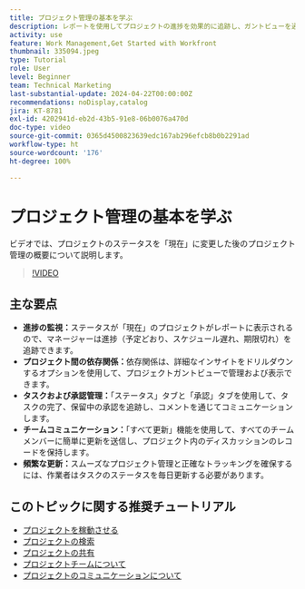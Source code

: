 ```yaml
---
title: プロジェクト管理の基本を学ぶ
description: レポートを使用してプロジェクトの進捗を効果的に追跡し、ガントビューを通じて依存関係を管理し、タスクと承認を監視し、チームのコミュニケーションを強化し、頻繁な更新でスムーズなワークフローを確保します。
activity: use
feature: Work Management,Get Started with Workfront
thumbnail: 335094.jpeg
type: Tutorial
role: User
level: Beginner
team: Technical Marketing
last-substantial-update: 2024-04-22T00:00:00Z
recommendations: noDisplay,catalog
jira: KT-8781
exl-id: 4202941d-eb2d-43b5-91e8-06b0076a470d
doc-type: video
source-git-commit: 0365d4500823639edc167ab296efcb8b0b2291ad
workflow-type: ht
source-wordcount: '176'
ht-degree: 100%

---
```


# プロジェクト管理の基本を学ぶ

ビデオでは、プロジェクトのステータスを「現在」に変更した後のプロジェクト管理の概要について説明します。

>[!VIDEO](https://video.tv.adobe.com/v/3445168/?quality=12&learn=on&enablevpops&captions=jpn)

## 主な要点

* **進捗の監視：**&#x200B;ステータスが「現在」のプロジェクトがレポートに表示されるので、マネージャーは進捗（予定どおり、スケジュール遅れ、期限切れ）を追跡できます。
* **プロジェクト間の依存関係：**&#x200B;依存関係は、詳細なインサイトをドリルダウンするオプションを使用して、プロジェクトガントビューで管理および表示できます。
* **タスクおよび承認管理：**「ステータス」タブと「承認」タブを使用して、タスクの完了、保留中の承認を追跡し、コメントを通じてコミュニケーションします。
* **チームコミュニケーション：**「すべて更新」機能を使用して、すべてのチームメンバーに簡単に更新を送信し、プロジェクト内のディスカッションのレコードを保持します。
* **頻繁な更新：**&#x200B;スムーズなプロジェクト管理と正確なトラッキングを確保するには、作業者はタスクのステータスを毎日更新する必要があります。


## このトピックに関する推奨チュートリアル

* [プロジェクトを稼動させる](/help/manage-work/projects/take-a-project-live.md)
* [プロジェクトの検索](/help/manage-work/projects/find-projects.md)
* [プロジェクトの共有](/help/manage-work/projects/share-a-project.md)
* [プロジェクトチームについて](/help/manage-work/projects/understand-the-project-team.md)
* [プロジェクトのコミュニケーションについて](/help/manage-work/projects/understand-project-communication.md)
